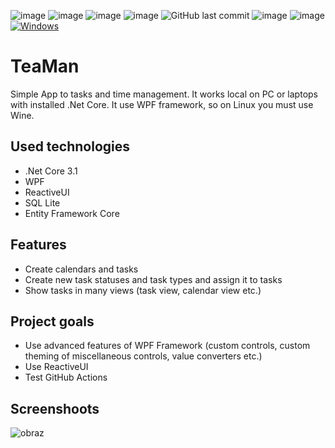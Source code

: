 ![image](https://img.shields.io/github/workflow/status/kkonczak/TeaMan/.NET) ![image](https://img.shields.io/github/languages/top/kkonczak/TeaMan) ![image](https://img.shields.io/github/issues/kkonczak/TeaMan) ![image](https://img.shields.io/github/issues-closed/kkonczak/TeaMan) ![GitHub last commit](https://img.shields.io/github/last-commit/kkonczak/TeaMan) ![image](https://img.shields.io/github/license/kkonczak/TeaMan) ![image](https://img.shields.io/github/v/tag/kkonczak/TeaMan) [![Windows](https://svgshare.com/i/ZhY.svg)](https://svgshare.com/i/ZhY.svg)
# TeaMan
Simple App to tasks and time management. It works local on PC or laptops with installed .Net Core. It use WPF framework, so on Linux you must use Wine.

## Used technologies
* .Net Core 3.1
* WPF
* ReactiveUI
* SQL Lite
* Entity Framework Core

## Features
* Create calendars and tasks
* Create new task statuses and task types and assign it to tasks
* Show tasks in many views (task view, calendar view etc.)

## Project goals
* Use advanced features of WPF Framework (custom controls, custom theming of miscellaneous controls, value converters etc.)
* Use ReactiveUI
* Test GitHub Actions

## Screenshoots

![obraz](https://user-images.githubusercontent.com/20493874/150607234-2ffdbb50-af2d-4171-8389-0e2dafa1bd45.png)
